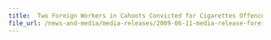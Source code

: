```yaml
---
title: 	Two Foreign Workers in Cahoots Convicted for Cigarettes Offences
file_url: /news-and-media/media-releases/2009-06-11-media-release-foreignworkers.pdf
---
```

